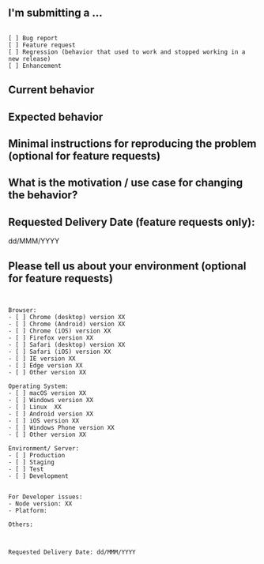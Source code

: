 <!--
PLEASE HELP US PROCESS GITHUB ISSUES FASTER BY PROVIDING THE FOLLOWING INFORMATION.
-->

## I'm submitting a ...

<!-- Check one of the following options with "x" and add the appropriate label to the issue as well -->
<pre><code>
[ ] Bug report <!-- Please search this repo for a similar issue or PR before submitting -->
[ ] Feature request
[ ] Regression (behavior that used to work and stopped working in a new release)
[ ] Enhancement
</code></pre>

## Current behavior

<!-- Describe how the issue manifests. -->

## Expected behavior

<!-- Describe what the desired behavior would be. -->

## Minimal instructions for reproducing the problem (optional for feature requests)

<!--
For bug reports please provide the *STEPS TO REPRODUCE* and if possible a *MINIMAL DEMO* of the problem via
https://plnkr.co or similar.
-->

## What is the motivation / use case for changing the behavior?

<!-- Describe the motivation or the concrete use case. -->

## Requested Delivery Date (feature requests only):

dd/MMM/YYYY

<!--
This gives us a better sense of the urgency of the issue compared to labels
If possible, We'll respond with the actual delivery date
-->

## Please tell us about your environment (optional for feature requests)

<pre><code>

Browser:
- [ ] Chrome (desktop) version XX
- [ ] Chrome (Android) version XX
- [ ] Chrome (iOS) version XX
- [ ] Firefox version XX
- [ ] Safari (desktop) version XX
- [ ] Safari (iOS) version XX
- [ ] IE version XX
- [ ] Edge version XX
- [ ] Other version XX <!-- Replace Other with name of browser -->

Operating System:
- [ ] macOS version XX
- [ ] Windows version XX
- [ ] Linux <!-- Add flavor name here --> XX
- [ ] Android version XX
- [ ] iOS version XX
- [ ] Windows Phone version XX
- [ ] Other version XX <!-- Replace Other with name of OS -->

Environment/ Server:
- [ ] Production
- [ ] Staging
- [ ] Test
- [ ] Development
<!-- If possible, check whether this is still an issue on the test server first -->

For Developer issues:
- Node version: XX <!-- use `node --version` -->
- Platform: <!-- Mac, Linux, Windows -->

Others:
<!-- Anything else relevant?  Operating system version, IDE, package manager, HTTP server, ... -->


Requested Delivery Date: dd/MMM/YYYY
<!-- 
This gives us a better sense of the urgency of the issue compared to labels 
If possible, We'll respond with the actual delivery date
-->
</code></pre>
